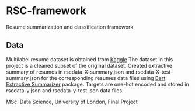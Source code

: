 # RSC-framework
Resume summarization and classification framework

## Data
Multilabel resume dataset is obtained from [Kaggle](https://www.kaggle.com/datasets/wahib04/multilabel-resume-dataset)
The dataset in this project is a cleaned subset of the original dataset. Created extractive summary of resumes in rscdata-X-summary.json and rscdata-X-test-summary.json for the corresponding resumes data files using [Bert Extractive Summarizer](https://pypi.org/project/bert-extractive-summarizer/) package. Targets are one-hot encoded and stored in rscdata-y.json and rscdata-y-test.json data files.

MSc. Data Science, University of London, Final Project

